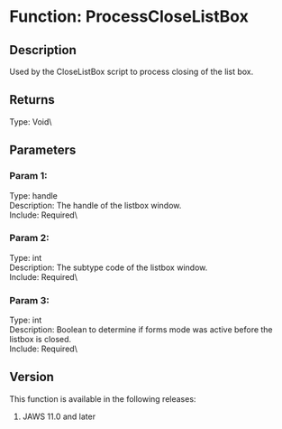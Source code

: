 # Function: ProcessCloseListBox

## Description

Used by the CloseListBox script to process closing of the list box.

## Returns

Type: Void\

## Parameters

### Param 1:

Type: handle\
Description: The handle of the listbox window.\
Include: Required\

### Param 2:

Type: int\
Description: The subtype code of the listbox window.\
Include: Required\

### Param 3:

Type: int\
Description: Boolean to determine if forms mode was active before the
listbox is closed.\
Include: Required\

## Version

This function is available in the following releases:

1.  JAWS 11.0 and later
